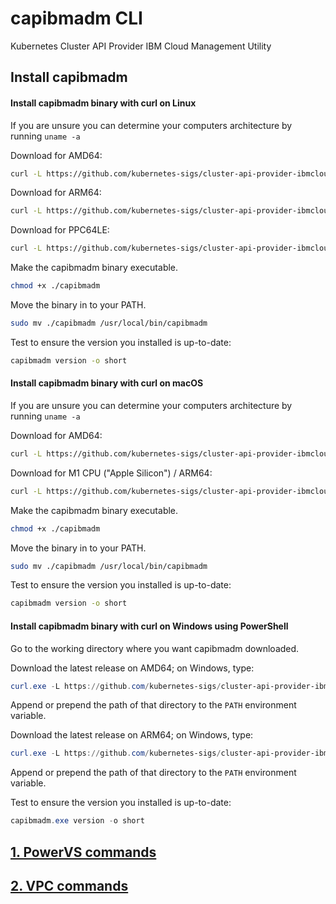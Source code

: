 # capibmadm CLI

Kubernetes Cluster API Provider IBM Cloud Management Utility

## Install capibmadm

#### Install capibmadm binary with curl on Linux
If you are unsure you can determine your computers architecture by running `uname -a`

Download for AMD64:
```bash
curl -L https://github.com/kubernetes-sigs/cluster-api-provider-ibmcloud/releases/download/v0.7.0/capibmadm-linux-amd64 -o capibmadm
```

Download for ARM64:
```bash
curl -L https://github.com/kubernetes-sigs/cluster-api-provider-ibmcloud/releases/download/v0.7.0/capibmadm-linux-arm64 -o capibmadm
```

Download for PPC64LE:
```bash
curl -L https://github.com/kubernetes-sigs/cluster-api-provider-ibmcloud/releases/download/v0.7.0/capibmadm-linux-ppc64le -o capibmadm
```

Make the capibmadm binary executable.
```bash
chmod +x ./capibmadm
```
Move the binary in to your PATH.
```bash
sudo mv ./capibmadm /usr/local/bin/capibmadm
```
Test to ensure the version you installed is up-to-date:
```bash
capibmadm version -o short
```

#### Install capibmadm binary with curl on macOS
If you are unsure you can determine your computers architecture by running `uname -a`

Download for AMD64:
```bash
curl -L https://github.com/kubernetes-sigs/cluster-api-provider-ibmcloud/releases/download/v0.7.0/capibmadm-darwin-amd64 -o capibmadm
```

Download for M1 CPU ("Apple Silicon") / ARM64:
```bash
curl -L https://github.com/kubernetes-sigs/cluster-api-provider-ibmcloud/releases/download/v0.7.0/capibmadm-darwin-arm64 -o capibmadm
```

Make the capibmadm binary executable.
```bash
chmod +x ./capibmadm
```
Move the binary in to your PATH.
```bash
sudo mv ./capibmadm /usr/local/bin/capibmadm
```
Test to ensure the version you installed is up-to-date:
```bash
capibmadm version -o short
```

#### Install capibmadm binary with curl on Windows using PowerShell
Go to the working directory where you want capibmadm downloaded.

Download the latest release on AMD64; on Windows, type:
```powershell
curl.exe -L https://github.com/kubernetes-sigs/cluster-api-provider-ibmcloud/releases/download/v0.7.0/capibmadm-windows-amd64.exe -o capibmadm.exe
```
Append or prepend the path of that directory to the `PATH` environment variable.

Download the latest release on ARM64; on Windows, type:
```powershell
curl.exe -L https://github.com/kubernetes-sigs/cluster-api-provider-ibmcloud/releases/download/v0.7.0/capibmadm-windows-arm64.exe -o capibmadm.exe
```
Append or prepend the path of that directory to the `PATH` environment variable.

Test to ensure the version you installed is up-to-date:
```powershell
capibmadm.exe version -o short
```

## [1. PowerVS commands](./powervs/index.md)
## [2. VPC commands](./vpc/index.md)
